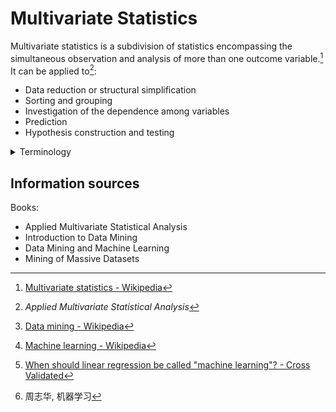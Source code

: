 # Multivariate Statistics
Multivariate statistics is a subdivision of statistics encompassing the simultaneous observation and analysis of more than one outcome variable.[^wiki] It can be applied to[^applied]:
- Data reduction or structural simplification
- Sorting and grouping
- Investigation of the dependence among variables
- Prediction
- Hypothesis construction and testing

<details><summary>Terminology</summary>

Multivariate statistics vs data mining vs machine learning:
- Data mining is a process of searching, extracting and analyzing (that may include) discovering various types of text graphic patterns (as calligraphic for example), language and literary figures, stylistics, in large amounts of textual or mixed visual and textual data sets, that also involves methods at the intersection of machine learning, formal linguistics analyses as textual statistics, and database systems.[^dm-wiki]
- Machine learning is the study of computer algorithms that can improve automatically through experience and by the use of data. Data mining is a related field of study, focusing on exploratory data analysis through unsupervised learning.[^ml-wiki]
- Machine learning is partly a buzzword for applied statistics and the distinction between statistics and machine learning is often blurry.[^vs-tim]
- 谈到对数据进行分析利用，很多人会想到“数据挖掘”(data mining) ，这里简单探讨一下数据挖掘与机器学习的联系。数据挖掘领域在二十世纪九十年代形成，它受到很多学科领域的影响，其中数据库、机器学习、统计学无疑影响最大。数据挖掘是从海量数据中发掘知识，这就必然涉及对“海量数据”的管理和分析。大体来说，数据库领域的研究为数据挖掘提供数据管理技术，而机器学习和统计学的研究为数据挖掘提供数据分析技术。由于统计学界的研究成果通常需要经由机器学习研究来形成有效的学习算法，之后再进入数据挖掘领域，因此从这个意义上说，统计学主要是通过机器学习对数据挖掘发挥影响，而机器学习领域和数据库领域则是数据挖掘的两大支撑。[^zhou]
</details>

## Information sources
Books:
- Applied Multivariate Statistical Analysis
- Introduction to Data Mining
- Data Mining and Machine Learning
- Mining of Massive Datasets

[^wiki]: [Multivariate statistics - Wikipedia](https://en.wikipedia.org/wiki/Multivariate_statistics)
[^applied]: *Applied Multivariate Statistical Analysis*
[^ml-wiki]: [Machine learning - Wikipedia](https://en.wikipedia.org/wiki/Machine_learning)
[^vs-tim]: [When should linear regression be called "machine learning"? - Cross Validated](https://stats.stackexchange.com/questions/268755/when-should-linear-regression-be-called-machine-learning)
[^dm-wiki]: [Data mining - Wikipedia](https://en.wikipedia.org/wiki/Data_mining)
[^zhou]: 周志华, 机器学习